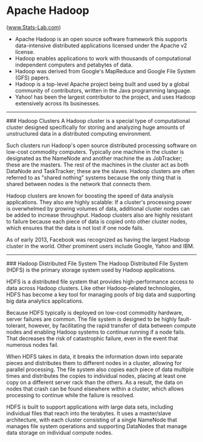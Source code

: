 Apache Hadoop 
==========================
(www.Stats-Lab.com)
- Apache Hadoop is an open source software framework this supports data-intensive distributed applications licensed under the Apache v2 license. 
- Hadoop enables applications to work with thousands of computational independent computers and petabytes of data. 
- Hadoop was derived from Google's MapReduce and Google File System (GFS) papers. 
- Hadoop is a top-level Apache project being built and used by a global community of contributors, written in the Java programming language. 
- Yahoo! has been the largest contributor to the project, and uses Hadoop extensively across its businesses.

<hr>
### Hadoop Clusters
A Hadoop cluster is a special type of computational cluster designed specifically for storing and analyzing huge amounts of unstructured data in a distributed computing environment. 

Such clusters run Hadoop's open source distributed processing software on low-cost commodity computers. Typically one machine in the cluster is designated as the NameNode and another machine the as JobTracker; these are the masters. The rest of the machines in the cluster act as both DataNode and TaskTracker; these are the slaves. Hadoop clusters are often referred to as "shared nothing" systems because the only thing that is shared between nodes is the network that connects them. 

Hadoop clusters are known for boosting the speed of data analysis applications. They also are highly scalable: If a cluster's processing power is overwhelmed by growing volumes of data, additional cluster nodes can be added to increase throughput. Hadoop clusters also are highly resistant to failure because each piece of data is copied onto other cluster nodes, which ensures that the data is not lost if one node fails.

As of early 2013, Facebook was recognized as having the largest Hadoop cluster in the world. Other prominent users include Google, Yahoo and IBM.

<hr>
### Hadoop Distributed File System
The Hadoop Distributed File System (HDFS) is the primary storage system used by Hadoop applications.

HDFS is a distributed file system that provides high-performance access to data across Hadoop clusters. Like other Hadoop-related technologies, HDFS has become a key tool for managing pools of big data and supporting big data analytics applications.

Because HDFS typically is deployed on low-cost commodity hardware, server failures are common. The file system is designed to be highly fault-tolerant, however, by facilitating the rapid transfer of data between compute nodes and enabling Hadoop systems to continue running if a node fails. That decreases the risk of catastrophic failure, even in the event that numerous nodes fail.

When HDFS takes in data, it breaks the information down into separate pieces and distributes them to different nodes in a cluster, allowing for parallel processing. The file system also copies each piece of data multiple times and distributes the copies to individual nodes, placing at least one copy on a different server rack than the others. As a result, the data on nodes that crash can be found elsewhere within a cluster, which allows processing to continue while the failure is resolved.

HDFS is built to support applications with large data sets, including individual files that reach into the terabytes. It uses a master/slave architecture, with each cluster consisting of a single NameNode that manages file system operations and supporting DataNodes that manage data storage on individual compute nodes.
